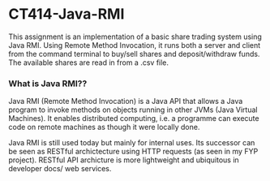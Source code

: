 # CT414-Java-RMI
This assignment is an implementation of a basic share trading system using Java RMI. Using Remote Method Invocation, it runs both a server and client from the command terminal to buy/sell shares and deposit/withdraw funds. The available shares are read in from a .csv file.

### What is Java RMI??
Java RMI (Remote Method Invocation) is a Java API that allows a Java program to invoke methods on objects running in other JVMs (Java Virtual Machines).
It enables distributed computing, i.e. a programme can execute code on remote machines as though it were locally done.

Java RMI is still used today but mainly for internal uses. Its successor can be seen as RESTful archictecture using HTTP requests (as seen in my FYP project). RESTful
API archicture is more lightweight and ubiquitous in developer docs/ web services.
